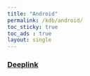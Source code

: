 ```yaml
---
title: "Android"
permalink: /kdb/android/
toc_sticky: true
toc_ads : true
layout: single
---
```



### [Deeplink](/kdb/android/deeplink/)
